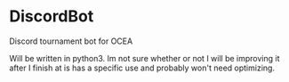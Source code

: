 # DiscordBot
Discord tournament bot for OCEA

Will be written in python3. Im not sure whether or not I will be improving it after I finish at is has a specific use and probably won't need optimizing. 
